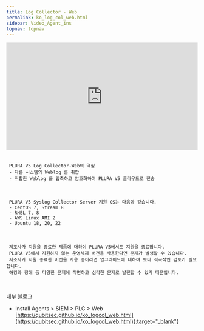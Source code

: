 ```yaml
---
title: Log Collector - Web
permalink: ko_log_col_web.html
sidebar: Video_Agent_ins
topnav: topnav
---
```


<style>.embed-container { position: relative; padding-bottom: 56.25%; height: 0; overflow: hidden; max-width: 100%; } .embed-container iframe, .embed-container object, .embed-container embed { position: absolute; top: 0; left: 0; width: 100%; height: 100%; }</style><div class='embed-container'><iframe src='https://www.youtube.com/embed/V3Pyh0VtLxc' frameborder='0' allowfullscreen></iframe></div>

<br />

     PLURA V5 Log Collector-Web의 역할
     - 다른 시스템의 Weblog 를 취합
     - 취합한 Weblog 를 압축하고 암호화하여 PLURA V5 클라우드로 전송

<br />

     PLURA V5 Syslog Collector Server 지원 OS는 다음과 같습니다.
     - CentOS 7, Stream 8  
     - RHEL 7, 8  
     - AWS Linux AMI 2  
     - Ubuntu 18, 20, 22

<br />

     제조사가 지원을 종료한 제품에 대하여 PLURA V5에서도 지원을 종료합니다.  
     PLURA V5에서 지원하지 않는 운영체제 버전을 사용한다면 문제가 발생할 수 있습니다.  
     제조사가 지원 종료한 버전을 사용 중이라면 업그레이드에 대하여 보다 적극적인 검토가 필요합니다. 
     해킹과 장애 등 다양한 문제에 직면하고 심각한 문제로 발전할 수 있기 때문입니다.

<br />

내부 블로그  

- Install Agents > SIEM > PLC > Web   
[https://qubitsec.github.io/ko_logcol_web.html](https://qubitsec.github.io/ko_logcol_web.html){:target="_blank"}